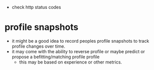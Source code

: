 - check http status codes

# profile snapshots
- it might be a good idea to record peoples profile snapshots to track profile changes over time.
- it may come with the ability to reverse profile or maybe predict or propose a befitting/matching profile profile
    - this may be based on experience or other metrics.